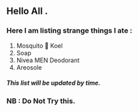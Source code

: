 ## Hello All .
### Here I am listing strange things I ate :
  1.  Mosquito 🦟 Koel
  2. Soap
  3. Nivea MEN Deodorant
  4. Areosole 

##### This list will be updated by time.
### NB : Do Not Try this.
